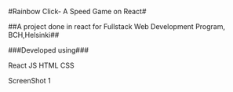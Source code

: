 #Rainbow Click- A Speed Game on React#


##A project done in react for Fullstack Web Development Program, BCH,Helsinki##

###Developed using###

React JS
HTML
CSS

ScreenShot 1



